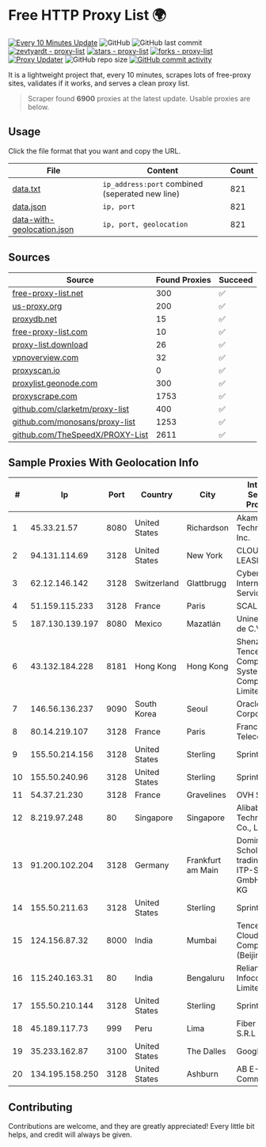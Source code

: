 
# Free HTTP Proxy List 🌍

[![Every 10 Minutes Update](https://github.com/mertguvencli/http-proxy-list/actions/workflows/main.yml/badge.svg?branch=main)](https://github.com/mertguvencli/http-proxy-list/actions/workflows/main.yml)
![GitHub](https://img.shields.io/github/license/mertguvencli/http-proxy-list)
![GitHub last commit](https://img.shields.io/github/last-commit/mertguvencli/http-proxy-list)
[![zevtyardt - proxy-list](https://img.shields.io/static/v1?label=zevtyardt&message=proxy-list&color=blue&logo=github)](https://github.com/zevtyardt/proxy-list "Go to GitHub repo")
[![stars - proxy-list](https://img.shields.io/github/stars/zevtyardt/proxy-list?style=social)](https://github.com/zevtyardt/proxy-list)
[![forks - proxy-list](https://img.shields.io/github/forks/zevtyardt/proxy-list?style=social)](https://github.com/zevtyardt/proxy-list)
[![Proxy Updater](https://github.com/zevtyardt/proxy-list/workflows/Proxy%20Updater/badge.svg)](https://github.com/zevtyardt/proxy-list/actions?query=workflow:"Proxy+Updater")
![GitHub repo size](https://img.shields.io/github/repo-size/zevtyardt/proxy-list)
[![GitHub commit activity](https://img.shields.io/github/commit-activity/m/zevtyardt/proxy-list?logo=commits)](https://github.com/zevtyardt/proxy-list/commits/main)

It is a lightweight project that, every 10 minutes, scrapes lots of free-proxy sites, validates if it works, and serves a clean proxy list.

> Scraper found **6900** proxies at the latest update. Usable proxies are below.

## Usage

Click the file format that you want and copy the URL.

|File|Content|Count|
|----|-------|-----|
|[data.txt](https://raw.githubusercontent.com/mertguvencli/http-proxy-list/main/proxy-list/data.txt)|`ip_address:port` combined (seperated new line)|821|
|[data.json](https://raw.githubusercontent.com/mertguvencli/http-proxy-list/main/proxy-list/data.json)|`ip, port`|821|
|[data-with-geolocation.json](https://raw.githubusercontent.com/mertguvencli/http-proxy-list/main/proxy-list/data-with-geolocation.json)|`ip, port, geolocation`|821|

## Sources

|Source|Found Proxies|Succeed|
|------|-------------|-------|
|[free-proxy-list.net](https://free-proxy-list.net)|300|✅|
|[us-proxy.org](https://www.us-proxy.org)|200|✅|
|[proxydb.net](http://proxydb.net)|15|✅|
|[free-proxy-list.com](https://free-proxy-list.com/?page=&port=&type%5B%5D=http&type%5B%5D=https&up_time=0&search=Search)|10|✅|
|[proxy-list.download](https://www.proxy-list.download/HTTP)|26|✅|
|[vpnoverview.com](https://vpnoverview.com/privacy/anonymous-browsing/free-proxy-servers)|32|✅|
|[proxyscan.io](https://www.proxyscan.io)|0|✅|
|[proxylist.geonode.com](https://proxylist.geonode.com/api/proxy-list?limit=300&page=1&sort_by=lastChecked&sort_type=desc&protocols=http,https)|300|✅|
|[proxyscrape.com](https://api.proxyscrape.com/v2/?request=displayproxies&protocol=http&timeout=10000&country=all&ssl=all&anonymity=all)|1753|✅|
|[github.com/clarketm/proxy-list](https://raw.githubusercontent.com/clarketm/proxy-list/master/proxy-list-raw.txt)|400|✅|
|[github.com/monosans/proxy-list](https://raw.githubusercontent.com/monosans/proxy-list/main/proxies/http.txt)|1253|✅|
|[github.com/TheSpeedX/PROXY-List](https://raw.githubusercontent.com/TheSpeedX/PROXY-List/master/http.txt)|2611|✅|


## Sample Proxies With Geolocation Info

|#|Ip|Port|Country|City|Internet Service Provider|
|-|--|----|-------|----|-------------------------|
|1|45.33.21.57|8080|United States|Richardson|Akamai Technologies, Inc.|
|2|94.131.114.69|3128|United States|New York|CLOUD LEASE Ltd|
|3|62.12.146.142|3128|Switzerland|Glattbrugg|Cyberlink Internet Services AG|
|4|51.159.115.233|3128|France|Paris|SCALEWAY|
|5|187.130.139.197|8080|Mexico|Mazatlán|Uninet S.A. de C.V.|
|6|43.132.184.228|8181|Hong Kong|Hong Kong|Shenzhen Tencent Computer Systems Company Limited|
|7|146.56.136.237|9090|South Korea|Seoul|Oracle Corporation|
|8|80.14.219.107|3128|France|Paris|France Telecom|
|9|155.50.214.156|3128|United States|Sterling|Sprint|
|10|155.50.240.96|3128|United States|Sterling|Sprint|
|11|54.37.21.230|3128|France|Gravelines|OVH SAS|
|12|8.219.97.248|80|Singapore|Singapore|Alibaba (US) Technology Co., Ltd.|
|13|91.200.102.204|3128|Germany|Frankfurt am Main|Dominic Scholz trading as ITP-Solutions GmbH & Co. KG|
|14|155.50.211.63|3128|United States|Sterling|Sprint|
|15|124.156.87.32|8000|India|Mumbai|Tencent Cloud Computing (Beijing) Co|
|16|115.240.163.31|80|India|Bengaluru|Reliance Jio Infocomm Limited|
|17|155.50.210.144|3128|United States|Sterling|Sprint|
|18|45.189.117.73|999|Peru|Lima|Fiber Digital S.R.L|
|19|35.233.162.87|3100|United States|The Dalles|Google LLC|
|20|134.195.158.250|3128|United States|Ashburn|AB E-Commerce|



## Contributing

Contributions are welcome, and they are greatly appreciated! Every
little bit helps, and credit will always be given.

